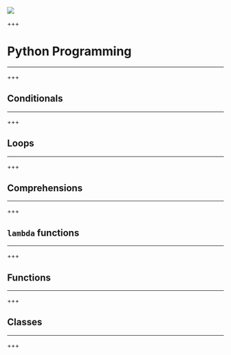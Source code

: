 ![](../../logo.png)

+++

# Python Programming
<hr>

+++

## Conditionals
<hr>

+++

## Loops
<hr>

+++

## Comprehensions
<hr>

+++

## `lambda` functions
<hr>

+++

## Functions
<hr>

+++

## Classes
<hr>

+++
